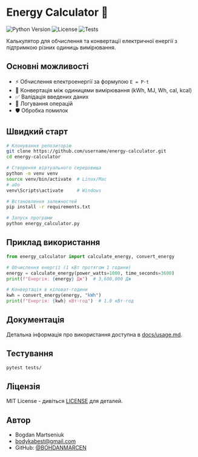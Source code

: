 # Energy Calculator 🔋

![Python Version](https://img.shields.io/badge/python-3.7%2B-blue)
![License](https://img.shields.io/badge/license-MIT-green)
![Tests](https://img.shields.io/badge/tests-passing-brightgreen)

Калькулятор для обчислення та конвертації електричної енергії з підтримкою різних одиниць вимірювання.

## Основні можливості

- ⚡ Обчислення електроенергії за формулою `E = P·t`
- 🔄 Конвертація між одиницями вимірювання (kWh, MJ, Wh, cal, kcal)
- ✅ Валідація введених даних
- 📝 Логування операцій
- 🛡️ Обробка помилок

## Швидкий старт

```bash
# Клонування репозиторію
git clone https://github.com/username/energy-calculator.git
cd energy-calculator

# Створення віртуального середовища
python -m venv venv
source venv/bin/activate  # Linux/Mac
# або
venv\Scripts\activate     # Windows

# Встановлення залежностей
pip install -r requirements.txt

# Запуск програми
python energy_calculator.py
```

## Приклад використання

```python
from energy_calculator import calculate_energy, convert_energy

# Обчислення енергії (1 кВт протягом 1 години)
energy = calculate_energy(power_watts=1000, time_seconds=3600)
print(f"Енергія: {energy} Дж")  # 3,600,000 Дж

# Конвертація в кіловат-години
kwh = convert_energy(energy, "kWh")
print(f"Енергія: {kwh} кВт·год")  # 1.0 кВт·год
```

## Документація

Детальна інформація про використання доступна в [docs/usage.md](docs/usage.md).

## Тестування

```bash
pytest tests/
```

## Ліцензія

MIT License - дивіться [LICENSE](LICENSE) для деталей.

## Автор

-  Bogdan Martseniuk
- bodykabest@gmail.com
- GitHub: [@BOHDANMARCEN](https://githubBOHDANMARCEN.com/)

